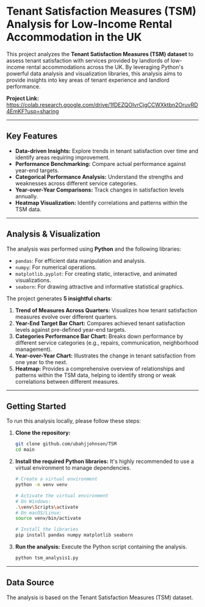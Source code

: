 # Tenant Satisfaction Measures (TSM) Analysis for Low-Income Rental Accommodation in the UK

This project analyzes the **Tenant Satisfaction Measures (TSM) dataset** to assess tenant satisfaction with services provided by landlords of low-income rental accommodations across the UK. By leveraging Python's powerful data analysis and visualization libraries, this analysis aims to provide insights into key areas of tenant experience and landlord performance.

**Project Link:** https://colab.research.google.com/drive/1fDEZQOIvrCjgCCWXktbn2OruvRD4EmKF?usp=sharing

---

## Key Features

* **Data-driven Insights:** Explore trends in tenant satisfaction over time and identify areas requiring improvement.
* **Performance Benchmarking:** Compare actual performance against year-end targets.
* **Categorical Performance Analysis:** Understand the strengths and weaknesses across different service categories.
* **Year-over-Year Comparisons:** Track changes in satisfaction levels annually.
* **Heatmap Visualization:** Identify correlations and patterns within the TSM data.

---

## Analysis & Visualization

The analysis was performed using **Python** and the following libraries:

* `pandas`: For efficient data manipulation and analysis.
* `numpy`: For numerical operations.
* `matplotlib.pyplot`: For creating static, interactive, and animated visualizations.
* `seaborn`: For drawing attractive and informative statistical graphics.

The project generates **5 insightful charts**:

1.  **Trend of Measures Across Quarters:** Visualizes how tenant satisfaction measures evolve over different quarters.
2.  **Year-End Target Bar Chart:** Compares achieved tenant satisfaction levels against pre-defined year-end targets.
3.  **Categories Performance Bar Chart:** Breaks down performance by different service categories (e.g., repairs, communication, neighborhood management).
4.  **Year-over-Year Chart:** Illustrates the change in tenant satisfaction from one year to the next.
5.  **Heatmap:** Provides a comprehensive overview of relationships and patterns within the TSM data, helping to identify strong or weak correlations between different measures.

---

## Getting Started

To run this analysis locally, please follow these steps:

1.  **Clone the repository:**
    ```bash
    git clone github.com/ubahjjohnson/TSM
    cd main
    ```

2.  **Install the required Python libraries:**
    It's highly recommended to use a virtual environment to manage dependencies.

    ```bash
    # Create a virtual environment
    python -m venv venv

    # Activate the virtual environment
    # On Windows:
    .\venv\Scripts\activate
    # On macOS/Linux:
    source venv/bin/activate

    # Install the libraries
    pip install pandas numpy matplotlib seaborn
    ```
3.  **Run the analysis:**
    Execute the Python script containing the analysis.
    ```bash
    python tsm_analysis1.py
    ```

---

## Data Source

The analysis is based on the Tenant Satisfaction Measures (TSM) dataset.
